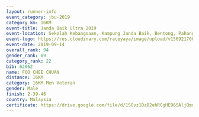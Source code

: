 ```yaml
---
layout: runner-info 
event_category: jbu-2019 
category_km: 16KM 
event-title: Janda Baik Ultra 2019  
event-location: Sekolah Kebangsaan, Kampung Janda Baik, Bentong, Pahang, Malaysia 
event-logo: https://res.cloudinary.com/raceyaya/image/upload/v1569217009/logo/janda-baik_vch1pc.jpg 
event-date: 2019-09-14 
overall_rank: 94
gender_rank: 69
category_rank: 22
bib: 62062
name: FOO CHEE CHUAN
distance: 16KM
category: 16KM Men Veteran
gender: Male
finish: 2-39-46
country: Malaysia
certificate: https://drive.google.com/file/d/1SGvz1Dz82ehRCgHE96SAljQmuP_6ykCH/view?usp=sharing
---
```

